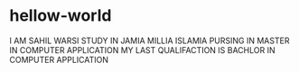 # hellow-world
I AM SAHIL WARSI
STUDY IN JAMIA MILLIA ISLAMIA
PURSING IN MASTER IN COMPUTER APPLICATION
MY LAST QUALIFACTION IS BACHLOR IN COMPUTER APPLICATION
